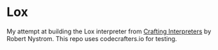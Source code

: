 # Lox

My attempt at building the Lox interpreter from
[Crafting Interpreters](https://craftinginterpreters.com/) by Robert Nystrom.
This repo uses codecrafters.io for testing.